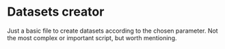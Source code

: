# Datasets creator

Just a basic file to create datasets according to the chosen parameter. Not the most complex or important script, but worth mentioning.